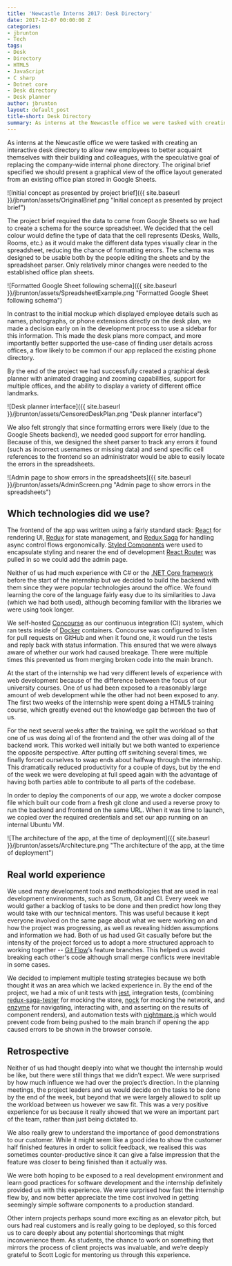 ```yaml
---
title: 'Newcastle Interns 2017: Desk Directory'
date: 2017-12-07 00:00:00 Z
categories:
- jbrunton
- Tech
tags:
- Desk
- Directory
- HTML5
- JavaScript
- C sharp
- Dotnet core
- Desk directory
- Desk planner
author: jbrunton
layout: default_post
title-short: Desk Directory
summary: As interns at the Newcastle office we were tasked with creating an interactive desk directory to allow new employees to better acquaint themselves with their building and colleagues, with the speculative goal of replacing the company-wide internal phone directory. The original brief specified we should present a graphical view of the office layout generated from an existing office plan stored in Google Sheets.
---
```


As interns at the Newcastle office we were tasked with creating an interactive desk directory to allow new employees to better acquaint themselves with their building and colleagues, with the speculative goal of replacing the company-wide internal phone directory. The original brief specified we should present a graphical view of the office layout generated from an existing office plan stored in Google Sheets.

![Initial concept as presented by project brief]({{ site.baseurl }}/jbrunton/assets/OriginalBrief.png "Initial concept as presented by project brief")

The project brief required the data to come from Google Sheets so we had to create a schema for the source spreadsheet. We decided that the cell colour would define the type of data that the cell represents (Desks, Walls, Rooms, etc.) as it would make the different data types visually clear in the spreadsheet, reducing the chance of formatting errors. The schema was designed to be usable both by the people editing the sheets and by the spreadsheet parser. Only relatively minor changes were needed to the established office plan sheets.

![Formatted Google Sheet following schema]({{ site.baseurl }}/jbrunton/assets/SpreadsheetExample.png "Formatted Google Sheet following schema")

In contrast to the initial mockup which displayed employee details such as names, photographs, or phone extensions directly on the desk plan, we made a decision early on in the development process to use a sidebar for this information. This made the desk plans more compact, and more importantly better supported the use-case of finding user details across offices, a flow likely to be common if our app replaced the existing phone directory.

By the end of the project we had successfully created a graphical desk planner with animated dragging and zooming capabilities, support for multiple offices, and the ability to display a variety of different office landmarks.

![Desk planner interface]({{ site.baseurl }}/jbrunton/assets/CensoredDeskPlan.png "Desk planner interface")

We also felt strongly that since formatting errors were likely (due to the Google Sheets backend), we needed good support for error handling. Because of this, we designed the sheet parser to track any errors it found (such as incorrect usernames or missing data) and send specific cell references to the frontend so an administrator would be able to easily locate the errors in the spreadsheets.

![Admin page to show errors in the spreadsheets]({{ site.baseurl }}/jbrunton/assets/AdminScreen.png "Admin page to show errors in the spreadsheets")


## Which technologies did we use?
The frontend of the app was written using a fairly standard stack: [React](https://facebook.github.io/react/) for rendering UI, [Redux](http://redux.js.org/) for state management, and [Redux Saga](https://redux-saga.js.org/) for handling async control flows ergonomically. [Styled Components](https://www.styled-components.com/) were used to encapsulate styling and nearer the end of development [React Router](https://reacttraining.com/react-router/) was pulled in so we could add the admin page.

Neither of us had much experience with C# or the [.NET Core framework](https://www.microsoft.com/net/core) before the start of the internship but we decided to build the backend with them since they were popular technologies around the office. We found learning the core of the language fairly easy due to its similarities to Java (which we had both used), although becoming familiar with the libraries we were using took longer.

We self-hosted [Concourse](http://concourse.ci/) as our continuous integration (CI) system, which ran tests inside of [Docker](https://www.docker.com) containers. Concourse was configured to listen for pull requests on GitHub and when it found one, it would run the tests and reply back with status information. This ensured that we were always aware of whether our work had caused breakage. There were multiple times this prevented us from merging broken code into the main branch.

At the start of the internship we had very different levels of experience with web development because of the difference between the focus of our university courses. One of us had been exposed to a reasonably large amount of web development while the other had not been exposed to any. The first two weeks of the internship were spent doing a HTML5 training course, which greatly evened out the knowledge gap between the two of us.

For the next several weeks after the training, we split the workload so that one of us was doing all of the frontend and the other was doing all of the backend work. This worked well initially but we both wanted to experience the opposite perspective. After putting off switching several times, we finally forced ourselves to swap ends about halfway through the internship. This dramatically reduced productivity for a couple of days, but by the end of the week we were developing at full speed again with the advantage of having both parties able to contribute to all parts of the codebase.

In order to deploy the components of our app, we wrote a docker compose file which built our code from a fresh git clone and used a reverse proxy to run the backend and frontend on the same URL. When it was time to launch, we copied over the required credentials and set our app running on an internal Ubuntu VM.

![The architecture of the app, at the time of deployment]({{ site.baseurl }}/jbrunton/assets/Architecture.png "The architecture of the app, at the time of deployment")


## Real world experience
We used many development tools and methodologies that are used in real development environments, such as Scrum, Git and CI. Every week we would gather a backlog of tasks to be done and then predict how long they would take with our technical mentors. This was useful because it kept everyone involved on the same page about what we were working on and how the project was progressing, as well as revealing hidden assumptions and information we had. Both of us had used Git casually before but the intensity of the project forced us to adopt a more structured approach to working together -- [Git Flow](http://nvie.com/posts/a-successful-git-branching-model/)’s feature branches. This helped us avoid breaking each other's code although small merge conflicts were inevitable in some cases.

We decided to implement multiple testing strategies because we both thought it was an area which we lacked experience in. By the end of the project, we had a mix of unit tests with [jest](https://facebook.github.io/jest/), integration tests, (combining [redux-saga-tester](https://github.com/wix/redux-saga-tester) for mocking the store, [nock](https://github.com/node-nock/nock) for mocking the network, and [enzyme](https://github.com/airbnb/enzyme) for navigating, interacting with, and asserting on the results of component renders), and automation tests with [nightmare.js](https://github.com/segmentio/nightmare) which would prevent code from being pushed to the main branch if opening the app caused errors to be shown in the browser console.


## Retrospective
Neither of us had thought deeply into what we thought the internship would be like, but there were still things that we didn’t expect. We were surprised by how much influence we had over the project’s direction. In the planning meetings, the project leaders and us would decide on the tasks to be done by the end of the week, but beyond that we were largely allowed to split up the workload between us however we saw fit. This was a very positive experience for us because it really showed that we were an important part of the team, rather than just being dictated to.

We also really grew to understand the importance of good demonstrations to our customer. While it might seem like a good idea to show the customer half finished features in order to solicit feedback, we realised this was sometimes counter-productive since it can give a false impression that the feature was closer to being finished than it actually was.

We were both hoping to be exposed to a real development environment and learn good practices for software development and the internship definitely provided us with this experience. We were surprised how fast the internship flew by, and now better appreciate the time cost involved in getting seemingly simple software components to a production standard.

Other intern projects perhaps sound more exciting as an elevator pitch, but ours had real customers and is really going to be deployed, so this forced us to care deeply about any potential shortcomings that might inconvenience them. As students, the chance to work on something that mirrors the process of client projects was invaluable, and we’re deeply grateful to Scott Logic for mentoring us through this experience.

